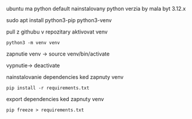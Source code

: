 ubuntu ma python default nainstalovany
python verzia by mala byt 3.12.x

sudo apt install python3-pip python3-venv

pull z githubu
v repozitary aktivovat venv
```
python3 -m venv venv
```

zapnutie venv -> source venv/bin/activate

vypnutie-> deactivate

nainstalovanie dependencies ked zapnuty venv
```
pip install -r requirements.txt
```

export dependencies ked zapnuty venv
```
pip freeze > requirements.txt
```
